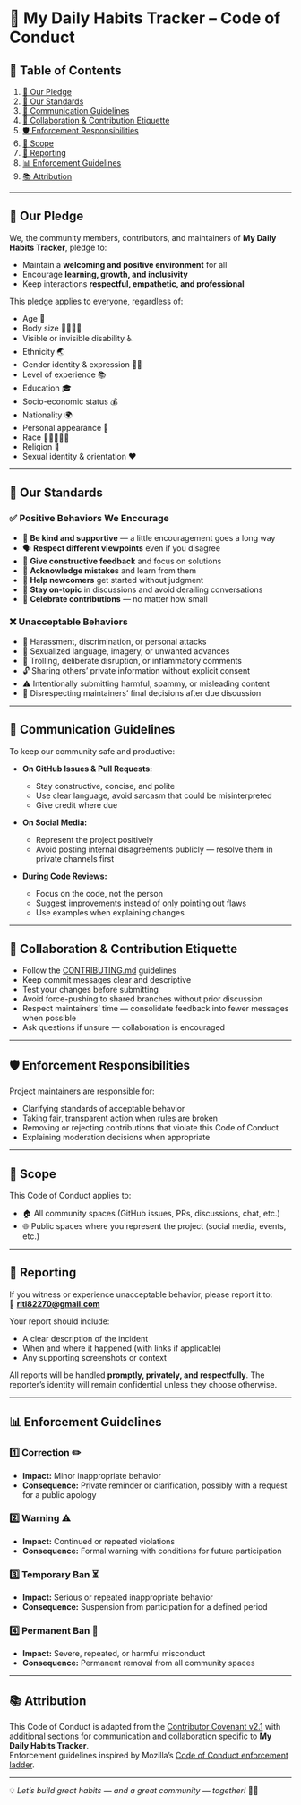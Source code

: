 # 🌸 My Daily Habits Tracker – Code of Conduct  

## 📑 Table of Contents  
1. [📜 Our Pledge](#-our-pledge)  
2. [🌟 Our Standards](#-our-standards)  
3. [💬 Communication Guidelines](#-communication-guidelines)  
4. [🤝 Collaboration & Contribution Etiquette](#-collaboration--contribution-etiquette)  
5. [🛡 Enforcement Responsibilities](#-enforcement-responsibilities)  
6. [📍 Scope](#-scope)  
7. [📩 Reporting](#-reporting)  
8. [📊 Enforcement Guidelines](#-enforcement-guidelines)  
9. [📚 Attribution](#-attribution)  

---

## 📜 Our Pledge  
We, the community members, contributors, and maintainers of **My Daily Habits Tracker**, pledge to:  

- Maintain a **welcoming and positive environment** for all  
- Encourage **learning, growth, and inclusivity**  
- Keep interactions **respectful, empathetic, and professional**  

This pledge applies to everyone, regardless of:  
- Age 🎂  
- Body size 🧍‍♀️🧍‍♂️  
- Visible or invisible disability ♿  
- Ethnicity 🌏  
- Gender identity & expression 🏳️‍🌈  
- Level of experience 📚  
- Education 🎓  
- Socio-economic status 💰  
- Nationality 🌍  
- Personal appearance 👕  
- Race 🧑🏽‍🤝‍🧑🏻  
- Religion 🛐  
- Sexual identity & orientation ❤️  

---

## 🌟 Our Standards  

### ✅ Positive Behaviors We Encourage  
- 🤗 **Be kind and supportive** — a little encouragement goes a long way  
- 🗣 **Respect different viewpoints** even if you disagree  
- 💬 **Give constructive feedback** and focus on solutions  
- 🙏 **Acknowledge mistakes** and learn from them  
- 🌱 **Help newcomers** get started without judgment  
- 🎯 **Stay on-topic** in discussions and avoid derailing conversations  
- 📢 **Celebrate contributions** — no matter how small  

### ❌ Unacceptable Behaviors  
- 💢 Harassment, discrimination, or personal attacks  
- 🚫 Sexualized language, imagery, or unwanted advances  
- 📵 Trolling, deliberate disruption, or inflammatory comments  
- 🔓 Sharing others’ private information without explicit consent  
- ⚠️ Intentionally submitting harmful, spammy, or misleading content  
- 🛑 Disrespecting maintainers’ final decisions after due discussion  

---

## 💬 Communication Guidelines  
To keep our community safe and productive:  

- **On GitHub Issues & Pull Requests:**  
  - Stay constructive, concise, and polite  
  - Use clear language, avoid sarcasm that could be misinterpreted  
  - Give credit where due  

- **On Social Media:**  
  - Represent the project positively  
  - Avoid posting internal disagreements publicly — resolve them in private channels first  

- **During Code Reviews:**  
  - Focus on the code, not the person  
  - Suggest improvements instead of only pointing out flaws  
  - Use examples when explaining changes  

---

## 🤝 Collaboration & Contribution Etiquette  
- Follow the [CONTRIBUTING.md](CONTRIBUTING.md) guidelines  
- Keep commit messages clear and descriptive  
- Test your changes before submitting  
- Avoid force-pushing to shared branches without prior discussion  
- Respect maintainers’ time — consolidate feedback into fewer messages when possible  
- Ask questions if unsure — collaboration is encouraged  

---

## 🛡 Enforcement Responsibilities  
Project maintainers are responsible for:  
- Clarifying standards of acceptable behavior  
- Taking fair, transparent action when rules are broken  
- Removing or rejecting contributions that violate this Code of Conduct  
- Explaining moderation decisions when appropriate  

---

## 📍 Scope  
This Code of Conduct applies to:  
- 🏠 All community spaces (GitHub issues, PRs, discussions, chat, etc.)  
- 🌐 Public spaces where you represent the project (social media, events, etc.)  

---

## 📩 Reporting  
If you witness or experience unacceptable behavior, please report it to:  
📧 **riti82270@gmail.com**  

Your report should include:  
- A clear description of the incident  
- When and where it happened (with links if applicable)  
- Any supporting screenshots or context  

All reports will be handled **promptly, privately, and respectfully**. The reporter’s identity will remain confidential unless they choose otherwise.  

---

## 📊 Enforcement Guidelines  

### 1️⃣ Correction ✏️  
- **Impact:** Minor inappropriate behavior  
- **Consequence:** Private reminder or clarification, possibly with a request for a public apology  

### 2️⃣ Warning ⚠️  
- **Impact:** Continued or repeated violations  
- **Consequence:** Formal warning with conditions for future participation  

### 3️⃣ Temporary Ban ⏳  
- **Impact:** Serious or repeated inappropriate behavior  
- **Consequence:** Suspension from participation for a defined period  

### 4️⃣ Permanent Ban 🚫  
- **Impact:** Severe, repeated, or harmful misconduct  
- **Consequence:** Permanent removal from all community spaces  

---

## 📚 Attribution  
This Code of Conduct is adapted from the [Contributor Covenant v2.1](https://www.contributor-covenant.org/version/2/1/code_of_conduct/) with additional sections for communication and collaboration specific to **My Daily Habits Tracker**.  
Enforcement guidelines inspired by Mozilla’s [Code of Conduct enforcement ladder](https://github.com/mozilla/inclusion).  

---

💡 *Let’s build great habits — and a great community — together!* 🌱💪
